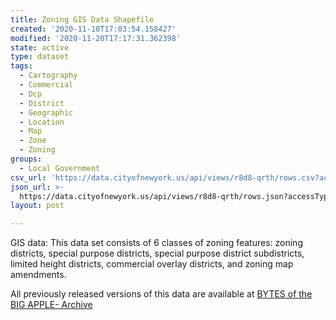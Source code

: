 ```yaml
---
title: Zoning GIS Data Shapefile
created: '2020-11-10T17:03:54.158427'
modified: '2020-11-20T17:17:31.362398'
state: active
type: dataset
tags:
  - Cartography
  - Commercial
  - Dcp
  - District
  - Geographic
  - Location
  - Map
  - Zone
  - Zoning
groups:
  - Local Government
csv_url: 'https://data.cityofnewyork.us/api/views/r8d8-qrth/rows.csv?accessType=DOWNLOAD'
json_url: >-
  https://data.cityofnewyork.us/api/views/r8d8-qrth/rows.json?accessType=DOWNLOAD
layout: post

---
```

GIS data: This data set consists of 6 classes of zoning features: zoning districts, special purpose districts, special purpose district subdistricts, limited height districts, commercial overlay districts,  and zoning map amendments.

All previously released versions of this data are available at <a href="https://www1.nyc.gov/site/planning/data-maps/open-data/bytes-archive.page?sorts[year]=0">BYTES of the BIG APPLE- Archive</a>
